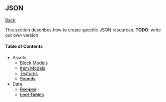 ## JSON
[Back](../README.md)

This section describes how to create specific JSON resources. **TODO**: write our own version

#### Table of Contents
* Assets
	* [Block Models](block.md)
	* [Item Models](item.md)
	* [Textures](textures.md)
	* ~~[Sounds](sounds.md)~~
* Data
	* ~~[Recipes](recipes.md)~~
	* ~~[Loot Tables](loot.md)~~
